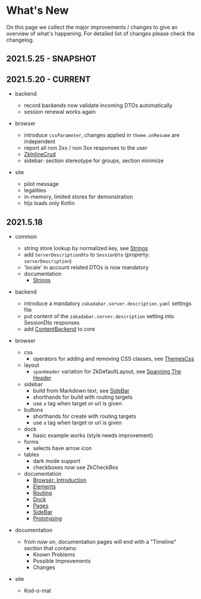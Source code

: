 # What's New

On this page we collect the major improvements / changes to give an overview of
what's happening. For detailed list of changes please check the changelog.

## 2021.5.25 - SNAPSHOT

## 2021.5.20 - CURRENT

* backend
  * record backends now validate incoming DTOs automatically
  * session renewal works again

* browser
  * introduce `cssParameter`, changes applied in `theme.onResume` are independent
  * report all non 2xx / non 3xx responses to the user
  * [ZkInlineCrud](/src/jsMain/kotlin/zakadabar/stack/frontend/builtin/crud/ZkInlineCrud.kt)
  * sidebar: section stereotype for groups, section minimize

* site
  * pilot message
  * legalities
  * in-memory, limited stores for demonstration
  * hljs loads only Kotlin  
    
## 2021.5.18

* common
    * string store lookup by normalized key,
      see [Strings](./guides/common/Strings.md)
    * add `ServerDescriptionDto` to `SessionDto` (property: `serverDescription`)
    * 'locale' in account related DTOs is now mandatory
    * documentation
        * [Strings](./guides/common/Strings.md)

* backend
    * introduce a mandatory `zakadabar.server.description.yaml` settings file
    * put content of the `zakadabar.server.description` setting into SessionDto
      responses
    * add [ContentBackend](/src/jvmMain/kotlin/zakadabar/stack/backend/custom/ContentBackend.kt) to core

* browser
    * css
        * operators for adding and removing CSS classes,
          see [ThemesCss](./guides/browser/structure/ThemesCss.md)
    * layout
        * `spanHeader` variation for ZkDefaultLayout,
           see [Spanning The Header](./guides/browser/structure/Layout.md#Spanning-the-Header)
    * sidebar
        * build from Markdown text,
          see [SideBar](./guides/browser/builtin/SideBar.md#Loading-From-Markdown)
        * shorthands for build with routing targets
        * use `a` tag when target or url is given
    * buttons
        * shorthands for create with routing targets
        * use `a` tag when target or url is given
    * dock
        * basic example works (style needs improvement)
    * forms
        * selects have arrow icon
    * tables
        * dark mode support
        * checkboxes now use ZkCheckBox
    * documentation
        * [Browser: Introduction](./guides/browser/Introduction.md)
        * [Elements](./guides/browser/structure/Elements.md)
        * [Routing](./guides/browser/structure/Routing.md)
        * [Dock](./guides/browser/builtin/Dock.md)
        * [Pages](./guides/browser/builtin/Pages.md)
        * [SideBar](./guides/browser/builtin/SideBar.md)
        * [Prototyping](./guides/browser/util/Prototyping.md)

* documentation
    * from now on, documentation pages will end with a "Timeline" section that
      contains:
        * Known Problems
        * Possible Improvements
        * Changes
    
* site
   * Kod-o-mat